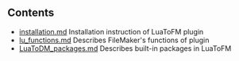 
## Contents

- [installation.md](https://github.com/OdonataTech/LuaToFM/blob/main/docs/installation.md) Installation instruction of LuaToFM plugin
- [lu_functions.md](https://github.com/OdonataTech/LuaToFM/blob/main/docs/lu_functions.md) Describes FileMaker's functions of plugin
- [LuaToDM_packages.md](https://github.com/OdonataTech/LuaToFM/blob/main/docs/LuaToDM_packages.md) Describes built-in packages in LuaToFM
